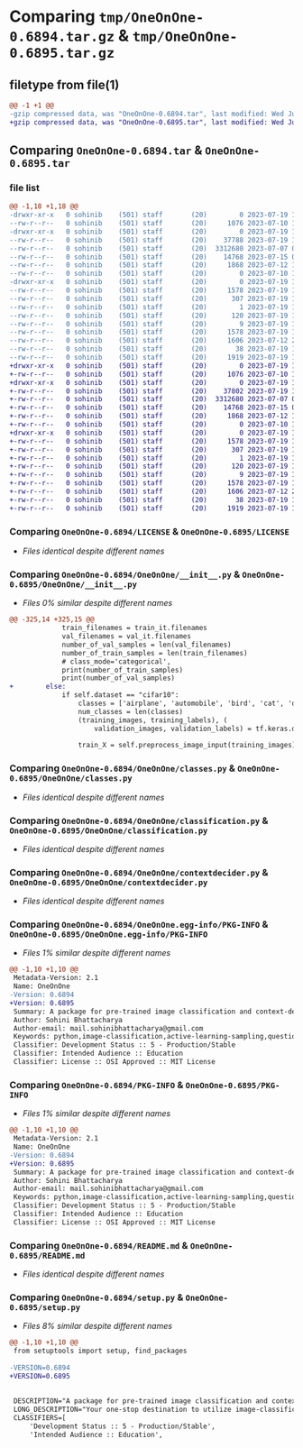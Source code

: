 # Comparing `tmp/OneOnOne-0.6894.tar.gz` & `tmp/OneOnOne-0.6895.tar.gz`

## filetype from file(1)

```diff
@@ -1 +1 @@
-gzip compressed data, was "OneOnOne-0.6894.tar", last modified: Wed Jul 19 12:42:00 2023, max compression
+gzip compressed data, was "OneOnOne-0.6895.tar", last modified: Wed Jul 19 12:45:32 2023, max compression
```

## Comparing `OneOnOne-0.6894.tar` & `OneOnOne-0.6895.tar`

### file list

```diff
@@ -1,18 +1,18 @@
-drwxr-xr-x   0 sohinib    (501) staff       (20)        0 2023-07-19 12:42:00.083147 OneOnOne-0.6894/
--rw-r--r--   0 sohinib    (501) staff       (20)     1076 2023-07-10 14:29:42.000000 OneOnOne-0.6894/LICENSE
-drwxr-xr-x   0 sohinib    (501) staff       (20)        0 2023-07-19 12:42:00.080558 OneOnOne-0.6894/OneOnOne/
--rw-r--r--   0 sohinib    (501) staff       (20)    37788 2023-07-19 12:41:40.000000 OneOnOne-0.6894/OneOnOne/__init__.py
--rw-r--r--   0 sohinib    (501) staff       (20)  3312680 2023-07-07 06:05:06.000000 OneOnOne-0.6894/OneOnOne/classes.py
--rw-r--r--   0 sohinib    (501) staff       (20)    14768 2023-07-15 09:46:38.000000 OneOnOne-0.6894/OneOnOne/classification.py
--rw-r--r--   0 sohinib    (501) staff       (20)     1868 2023-07-12 19:25:09.000000 OneOnOne-0.6894/OneOnOne/contextdecider.py
--rw-r--r--   0 sohinib    (501) staff       (20)        0 2023-07-10 11:03:09.000000 OneOnOne-0.6894/OneOnOne/questionanswer.py
-drwxr-xr-x   0 sohinib    (501) staff       (20)        0 2023-07-19 12:42:00.082269 OneOnOne-0.6894/OneOnOne.egg-info/
--rw-r--r--   0 sohinib    (501) staff       (20)     1578 2023-07-19 12:41:59.000000 OneOnOne-0.6894/OneOnOne.egg-info/PKG-INFO
--rw-r--r--   0 sohinib    (501) staff       (20)      307 2023-07-19 12:42:00.000000 OneOnOne-0.6894/OneOnOne.egg-info/SOURCES.txt
--rw-r--r--   0 sohinib    (501) staff       (20)        1 2023-07-19 12:41:59.000000 OneOnOne-0.6894/OneOnOne.egg-info/dependency_links.txt
--rw-r--r--   0 sohinib    (501) staff       (20)      120 2023-07-19 12:41:59.000000 OneOnOne-0.6894/OneOnOne.egg-info/requires.txt
--rw-r--r--   0 sohinib    (501) staff       (20)        9 2023-07-19 12:41:59.000000 OneOnOne-0.6894/OneOnOne.egg-info/top_level.txt
--rw-r--r--   0 sohinib    (501) staff       (20)     1578 2023-07-19 12:42:00.082723 OneOnOne-0.6894/PKG-INFO
--rw-r--r--   0 sohinib    (501) staff       (20)     1606 2023-07-12 20:09:33.000000 OneOnOne-0.6894/README.md
--rw-r--r--   0 sohinib    (501) staff       (20)       38 2023-07-19 12:42:00.083271 OneOnOne-0.6894/setup.cfg
--rw-r--r--   0 sohinib    (501) staff       (20)     1919 2023-07-19 12:41:51.000000 OneOnOne-0.6894/setup.py
+drwxr-xr-x   0 sohinib    (501) staff       (20)        0 2023-07-19 12:45:32.750360 OneOnOne-0.6895/
+-rw-r--r--   0 sohinib    (501) staff       (20)     1076 2023-07-10 14:29:42.000000 OneOnOne-0.6895/LICENSE
+drwxr-xr-x   0 sohinib    (501) staff       (20)        0 2023-07-19 12:45:32.743457 OneOnOne-0.6895/OneOnOne/
+-rw-r--r--   0 sohinib    (501) staff       (20)    37802 2023-07-19 12:45:04.000000 OneOnOne-0.6895/OneOnOne/__init__.py
+-rw-r--r--   0 sohinib    (501) staff       (20)  3312680 2023-07-07 06:05:06.000000 OneOnOne-0.6895/OneOnOne/classes.py
+-rw-r--r--   0 sohinib    (501) staff       (20)    14768 2023-07-15 09:46:38.000000 OneOnOne-0.6895/OneOnOne/classification.py
+-rw-r--r--   0 sohinib    (501) staff       (20)     1868 2023-07-12 19:25:09.000000 OneOnOne-0.6895/OneOnOne/contextdecider.py
+-rw-r--r--   0 sohinib    (501) staff       (20)        0 2023-07-10 11:03:09.000000 OneOnOne-0.6895/OneOnOne/questionanswer.py
+drwxr-xr-x   0 sohinib    (501) staff       (20)        0 2023-07-19 12:45:32.748529 OneOnOne-0.6895/OneOnOne.egg-info/
+-rw-r--r--   0 sohinib    (501) staff       (20)     1578 2023-07-19 12:45:32.000000 OneOnOne-0.6895/OneOnOne.egg-info/PKG-INFO
+-rw-r--r--   0 sohinib    (501) staff       (20)      307 2023-07-19 12:45:32.000000 OneOnOne-0.6895/OneOnOne.egg-info/SOURCES.txt
+-rw-r--r--   0 sohinib    (501) staff       (20)        1 2023-07-19 12:45:32.000000 OneOnOne-0.6895/OneOnOne.egg-info/dependency_links.txt
+-rw-r--r--   0 sohinib    (501) staff       (20)      120 2023-07-19 12:45:32.000000 OneOnOne-0.6895/OneOnOne.egg-info/requires.txt
+-rw-r--r--   0 sohinib    (501) staff       (20)        9 2023-07-19 12:45:32.000000 OneOnOne-0.6895/OneOnOne.egg-info/top_level.txt
+-rw-r--r--   0 sohinib    (501) staff       (20)     1578 2023-07-19 12:45:32.749571 OneOnOne-0.6895/PKG-INFO
+-rw-r--r--   0 sohinib    (501) staff       (20)     1606 2023-07-12 20:09:33.000000 OneOnOne-0.6895/README.md
+-rw-r--r--   0 sohinib    (501) staff       (20)       38 2023-07-19 12:45:32.750689 OneOnOne-0.6895/setup.cfg
+-rw-r--r--   0 sohinib    (501) staff       (20)     1919 2023-07-19 12:45:26.000000 OneOnOne-0.6895/setup.py
```

### Comparing `OneOnOne-0.6894/LICENSE` & `OneOnOne-0.6895/LICENSE`

 * *Files identical despite different names*

### Comparing `OneOnOne-0.6894/OneOnOne/__init__.py` & `OneOnOne-0.6895/OneOnOne/__init__.py`

 * *Files 0% similar despite different names*

```diff
@@ -325,14 +325,15 @@
             train_filenames = train_it.filenames
             val_filenames = val_it.filenames
             number_of_val_samples = len(val_filenames)
             number_of_train_samples = len(train_filenames)
             # class_mode='categorical',
             print(number_of_train_samples)
             print(number_of_val_samples)
+        else:
             if self.dataset == "cifar10":
                 classes = ['airplane', 'automobile', 'bird', 'cat', 'deer', 'dog', 'frog', 'horse', 'ship', 'truck']
                 num_classes = len(classes)
                 (training_images, training_labels), (
                     validation_images, validation_labels) = tf.keras.datasets.cifar10.load_data()
 
                 train_X = self.preprocess_image_input(training_images)
```

### Comparing `OneOnOne-0.6894/OneOnOne/classes.py` & `OneOnOne-0.6895/OneOnOne/classes.py`

 * *Files identical despite different names*

### Comparing `OneOnOne-0.6894/OneOnOne/classification.py` & `OneOnOne-0.6895/OneOnOne/classification.py`

 * *Files identical despite different names*

### Comparing `OneOnOne-0.6894/OneOnOne/contextdecider.py` & `OneOnOne-0.6895/OneOnOne/contextdecider.py`

 * *Files identical despite different names*

### Comparing `OneOnOne-0.6894/OneOnOne.egg-info/PKG-INFO` & `OneOnOne-0.6895/OneOnOne.egg-info/PKG-INFO`

 * *Files 1% similar despite different names*

```diff
@@ -1,10 +1,10 @@
 Metadata-Version: 2.1
 Name: OneOnOne
-Version: 0.6894
+Version: 0.6895
 Summary: A package for pre-trained image classification and context-decider for question-answering chatbots.
 Author: Sohini Bhattacharya
 Author-email: mail.sohinibhattacharya@gmail.com
 Keywords: python,image-classification,active-learning-sampling,question-answering,pre-trained models,tiny-image-net,cifar10
 Classifier: Development Status :: 5 - Production/Stable
 Classifier: Intended Audience :: Education
 Classifier: License :: OSI Approved :: MIT License
```

### Comparing `OneOnOne-0.6894/PKG-INFO` & `OneOnOne-0.6895/PKG-INFO`

 * *Files 1% similar despite different names*

```diff
@@ -1,10 +1,10 @@
 Metadata-Version: 2.1
 Name: OneOnOne
-Version: 0.6894
+Version: 0.6895
 Summary: A package for pre-trained image classification and context-decider for question-answering chatbots.
 Author: Sohini Bhattacharya
 Author-email: mail.sohinibhattacharya@gmail.com
 Keywords: python,image-classification,active-learning-sampling,question-answering,pre-trained models,tiny-image-net,cifar10
 Classifier: Development Status :: 5 - Production/Stable
 Classifier: Intended Audience :: Education
 Classifier: License :: OSI Approved :: MIT License
```

### Comparing `OneOnOne-0.6894/README.md` & `OneOnOne-0.6895/README.md`

 * *Files identical despite different names*

### Comparing `OneOnOne-0.6894/setup.py` & `OneOnOne-0.6895/setup.py`

 * *Files 8% similar despite different names*

```diff
@@ -1,10 +1,10 @@
 from setuptools import setup, find_packages
 
-VERSION=0.6894
+VERSION=0.6895
 
 
 DESCRIPTION="A package for pre-trained image classification and context-decider for question-answering chatbots."
 LONG_DESCRIPTION="Your one-stop destination to utilize image-classification models with just one line of code. A library meant to simplify your life by providing you with pre-trained models like ResNet50, EfficientNetVB6, VGG19, etc. You can simply opt for training your own models from scratch by just tweaking a few values. If you want to try popular active-learning sampling methods on image classification, no need to worry! This library has got you covered. Along with that for simple-bridging and basic into NLP, we have context-deciders, HTML parsers and simple chatbot object classes, to create an interface similar to Google Lens. You input an image or item that you are curious about and you can ask one-on-one questions from the chatbot. This is made possible by using the tiny imagenet dataset. This library is being actively updated and new features are being added frequently. New datasets and pre-trained models will be updated soon. Feel free to share your feedback! I would really appreciate it!"
 CLASSIFIERS=[
     'Development Status :: 5 - Production/Stable',
     'Intended Audience :: Education',
```

